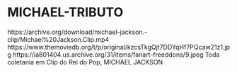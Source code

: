 # MICHAEL-TRIBUTO

<item>
<title>[COLOR silver][B] MICHAEL JACKSON - TRIBUTO [/COLOR][/B][COLOR yellow]  FULL HD  [B][/COLOR][/B]</title>
<link>https://archive.org/download/michael-jackson.-clip/Michael%20Jackson.Clip.mp4</link>
<thumbnail>https://www.themoviedb.org/t/p/original/kzcsTkgQjt7DDYqHf7PQcaw21z1.jpg</thumbnail>
<fanart>https://ia801404.us.archive.org/31/items/fanart-freeddons/9.jpeg</fanart>
<info> Toda coletania em Clip do Rei do Pop, MICHAEL JACKSON</info>
</item>
